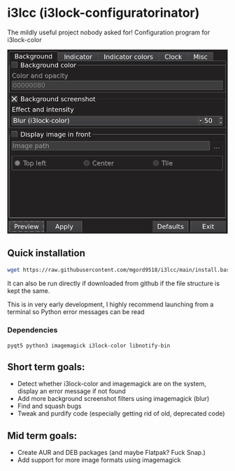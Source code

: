 # i3lcc (i3lock-configuratorinator)
The mildly useful project nobody asked for! Configuration program for i3lock-color

![example](preview.png)

## Quick installation
```bash
wget https://raw.githubusercontent.com/mgord9518/i3lcc/main/install.bash 2>/dev/null;bash install.bash;rm install.bash
```
It can also be run directly if downloaded from github if the file structure is kept the same.

This is in very early development, I highly recommend launching from a terminal so Python error messages can be read

### Dependencies
```
pyqt5 python3 imagemagick i3lock-color libnotify-bin
```

## Short term goals:
  * Detect whether i3lock-color and imagemagick are on the system, display an error message if not found
  * Add more background screenshot filters using imagemagick (blur)
  * Find and squash bugs
  * Tweak and purdify code (especially getting rid of old, deprecated code)

## Mid term goals:
  * Create AUR and DEB packages (and maybe Flatpak? Fuck Snap.)
  * Add support for more image formats using imagemagick
